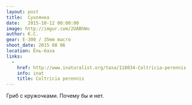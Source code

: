 ```yaml
---
layout: post
title:  Сухлянка
date:   2015-10-12 00:00:00
image: http://imgur.com/2UABhWu
author: К.С.
gear: Е-300 / 35mm macro
shoot_date: 2015 08 06
location: Ёль-база
links:
  -
    href: http://www.inaturalist.org/taxa/118034-Coltricia-perennis
    info: inat
    title: Coltricia perennis
---
```


Гриб с кружочками. Почему бы и нет.
